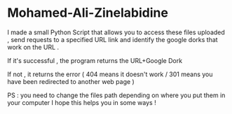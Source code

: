# Mohamed-Ali-Zinelabidine
I made a small Python Script that allows you to access these files uploaded , send requests to a specified URL link and identify the google dorks that work on the URL .


If it's successful , the program returns the URL+Google Dork 

If not , it returns the error ( 404 means it doesn't work / 301 means you have been redirected to another web page ) 


PS : you need to change the files path depending on where you put them in your computer 
I hope this helps you in some ways !
